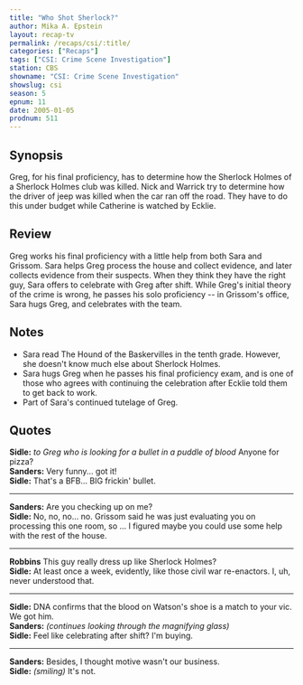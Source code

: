 ```yaml
---
title: "Who Shot Sherlock?"
author: Mika A. Epstein
layout: recap-tv
permalink: /recaps/csi/:title/
categories: ["Recaps"]
tags: ["CSI: Crime Scene Investigation"]
station: CBS
showname: "CSI: Crime Scene Investigation"
showslug: csi
season: 5  
epnum: 11
date: 2005-01-05
prodnum: 511
---
```


## Synopsis

Greg, for his final proficiency, has to determine how the Sherlock Holmes of a Sherlock Holmes club was killed. Nick and Warrick try to determine how the driver of jeep was killed when the car ran off the road. They have to do this under budget while Catherine is watched by Ecklie.

## Review

Greg works his final proficiency with a little help from both Sara and Grissom. Sara helps Greg process the house and collect evidence, and later collects evidence from their suspects. When they think they have the right guy, Sara offers to celebrate with Greg after shift. While Greg's initial theory of the crime is wrong, he passes his solo proficiency -- in Grissom's office, Sara hugs Greg, and celebrates with the team.

## Notes

* Sara read The Hound of the Baskervilles in the tenth grade. However, she doesn't know much else about Sherlock Holmes.  
* Sara hugs Greg when he passes his final proficiency exam, and is one of those who agrees with continuing the celebration after Ecklie told them to get back to work.  
* Part of Sara's continued tutelage of Greg.

## Quotes

**Sidle:** _to Greg who is looking for a bullet in a puddle of blood_ Anyone for pizza?  
**Sanders:** Very funny... got it!  
**Sidle:** That's a BFB... BIG frickin' bullet.  

- - -

**Sanders:** Are you checking up on me?  
**Sidle:** No, no, no... no. Grissom said he was just evaluating you on processing this one room, so ... I figured maybe you could use some help with the rest of the house.  

- - -

**Robbins** This guy really dress up like Sherlock Holmes?  
**Sidle:** At least once a week, evidently, like those civil war re-enactors. I, uh, never understood that.  

- - -

**Sidle:** DNA confirms that the blood on Watson's shoe is a match to your vic. We got him.  
**Sanders:** _(continues looking through the magnifying glass)_  
**Sidle:** Feel like celebrating after shift? I'm buying.  

- - -

**Sanders:** Besides, I thought motive wasn't our business.  
**Sidle:** _(smiling)_ It's not.
